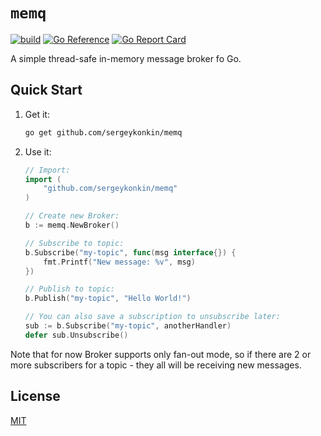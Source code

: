 # `memq`

[![build](https://github.com/sergeykonkin/memq/actions/workflows/build.yml/badge.svg)](https://github.com/sergeykonkin/memq/actions/workflows/build.yml)
[![Go Reference](https://pkg.go.dev/badge/github.com/sergeykonkin/memq.svg)](https://pkg.go.dev/github.com/sergeykonkin/memq)
[![Go Report Card](https://goreportcard.com/badge/github.com/sergeykonkin/memq)](https://goreportcard.com/report/github.com/sergeykonkin/memq)

A simple thread-safe in-memory message broker fo Go.

## Quick Start

1. Get it:

    ```bash
    go get github.com/sergeykonkin/memq
    ```

1. Use it:

    ```go
    // Import:
    import (
        "github.com/sergeykonkin/memq"
    )

    // Create new Broker:
    b := memq.NewBroker()

    // Subscribe to topic:
    b.Subscribe("my-topic", func(msg interface{}) {
        fmt.Printf("New message: %v", msg)
    })

    // Publish to topic:
	b.Publish("my-topic", "Hello World!")

    // You can also save a subscription to unsubscribe later:
    sub := b.Subscribe("my-topic", anotherHandler)
	defer sub.Unsubscribe()
    ```

Note that for now Broker supports only fan-out mode, so if there are 2 or more subscribers for a topic - they all will be receiving new messages.

## License

[MIT](LICENSE)
